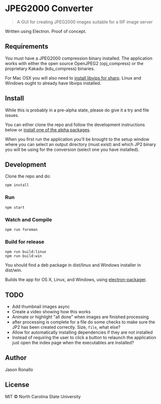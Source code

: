# JPEG2000 Converter

> A GUI for creating JPEG2000 images suitable for a IIIF image server

Written using Electron. Proof of concept.

## Requirements

You must have a JPEG2000 compression binary installed. The application works with either the open source OpenJPEG2 (opj_compress) or the proprietary Kakadu (kdu_compress) binaries.

For Mac OSX you will also need to [install libvips for sharp](http://sharp.dimens.io/en/stable/install/). Linux and Windows ought to already have libvips installed.

## Install

While this is probably in a pre-alpha state, please do give it a try and file issues.

You can either clone the repo and follow the development instructions below or [install one of the alpha packages](https://drive.google.com/folderview?id=0ByUq6R632zOwdkhiN3QwSHpoZzg&usp=sharing).

When you first run the application you'll be brought to the setup window where you can select an output directory (must exist) and which JP2 binary  you will be using for the conversion (select one you have installed).

## Development

Clone the repo and do:

```shell
npm install
```

### Run

```shell
npm start
```

### Watch and Compile

```shell
npm run foreman
```

### Build for release

```shell
npm run build:linux
npm run build:win
```

You should find a deb package in dist/linux and Windows installer in dist/win.

Builds the app for OS X, Linux, and Windows, using [electron-packager](https://github.com/maxogden/electron-packager).

## TODO
- Add thumbnail images async
- Create a video showing how this works
- Animate or highlight "all done" when images are finished processing
- after processing is complete for a file do some checks to make sure the JP2 has been created correctly. Size, `file`, what else?
- Allow for automatically installing dependencies if they are not installed
- Instead of requiring the user to click a button to relaunch the application just open the index page when the executables are installed?

## Author

Jason Ronallo

## License

MIT © North Carolina State University
